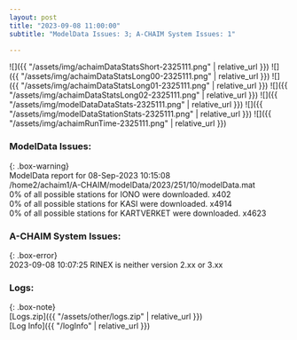 ```yaml
---
layout: post
title: "2023-09-08 11:00:00"
subtitle: "ModelData Issues: 3; A-CHAIM System Issues: 1"

---
```


![]({{ "/assets/img/achaimDataStatsShort-2325111.png" | relative_url }})
![]({{ "/assets/img/achaimDataStatsLong00-2325111.png" | relative_url }})
![]({{ "/assets/img/achaimDataStatsLong01-2325111.png" | relative_url }})
![]({{ "/assets/img/achaimDataStatsLong02-2325111.png" | relative_url }})
![]({{ "/assets/img/modelDataDataStats-2325111.png" | relative_url }})
![]({{ "/assets/img/modelDataStationStats-2325111.png" | relative_url }})
![]({{ "/assets/img/achaimRunTime-2325111.png" | relative_url }})


### ModelData Issues:  
  
{: .box-warning}  
 ModelData report for 08-Sep-2023 10:15:08   
 /home2/achaim1/A-CHAIM/modelData/2023/251/10/modelData.mat   
 0% of all possible stations for IONO were downloaded. x402   
 0% of all possible stations for KASI were downloaded. x4914   
 0% of all possible stations for KARTVERKET were downloaded. x4623   
  
### A-CHAIM System Issues:  
  
{: .box-error}  
2023-09-08 10:07:25 RINEX is neither version 2.xx or 3.xx  

### Logs:  
  
{: .box-note}  
[Logs.zip]({{ "/assets/other/logs.zip" | relative_url }})  
[Log Info]({{ "/logInfo" | relative_url }})  
